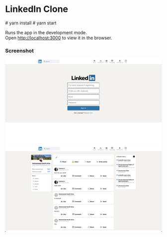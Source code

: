 <h1>LinkedIn Clone</h1>
# yarn install
# yarn start

Runs the app in the development mode.<br />
Open [http://localhost:3000](http://localhost:3000) to view it in the browser.

<h3>Screenshot</h3>

<img src="https://github.com/muhal24/linkedin-clone-muhal24/blob/master/screenshot/Screen%20Shot%202021-02-02%20at%2018.41.11.png" width="auto" height="auto">
<img src="https://github.com/muhal24/linkedin-clone-muhal24/blob/master/screenshot/Screen%20Shot%202021-02-02%20at%2018.55.25.png" width="auto" height="auto">

